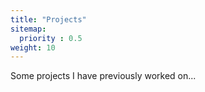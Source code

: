 ```yaml
---
title: "Projects"
sitemap:
  priority : 0.5
weight: 10
---
```

<p>Some projects I have previously worked on...</p>
